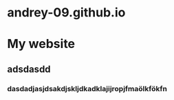 # andrey-09.github.io
# My website




## adsdasdd

###  dasdadjasjdsakdjskljdkadklajijropjfmaölkfökfn
